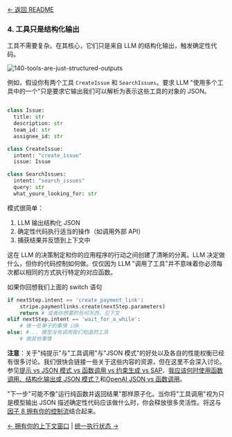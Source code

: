 [← 返回 README](https://github.com/humanlayer/12-factor-agents/blob/main/README.md)

### 4. 工具只是结构化输出

工具不需要复杂。在其核心，它们只是来自 LLM 的结构化输出，触发确定性代码。

![140-tools-are-just-structured-outputs](https://github.com/humanlayer/12-factor-agents/blob/main/img/140-tools-are-just-structured-outputs.png)

例如，假设你有两个工具 `CreateIssue` 和 `SearchIssues`。要求 LLM "使用多个工具中的一个"只是要求它输出我们可以解析为表示这些工具的对象的 JSON。

```python

class Issue:
  title: str
  description: str
  team_id: str
  assignee_id: str

class CreateIssue:
  intent: "create_issue"
  issue: Issue

class SearchIssues:
  intent: "search_issues"
  query: str
  what_youre_looking_for: str
```

模式很简单：
1. LLM 输出结构化 JSON
3. 确定性代码执行适当的操作（如调用外部 API）
4. 捕获结果并反馈到上下文中

这在 LLM 的决策制定和你的应用程序的行动之间创建了清晰的分离。LLM 决定做什么，但你的代码控制如何做。仅仅因为 LLM "调用了工具"并不意味着你必须每次都以相同的方式执行特定的对应函数。

如果你回想我们上面的 switch 语句

```python
if nextStep.intent == 'create_payment_link':
    stripe.paymentlinks.create(nextStep.parameters)
    return # 或者你想要的任何东西，见下文
elif nextStep.intent == 'wait_for_a_while': 
    # 做一些单子的事情 idk
else: #... 模型没有调用我们知道的工具
    # 做其他事情
```

**注意**：关于"纯提示"与"工具调用"与"JSON 模式"的好处以及各自的性能权衡已经有很多讨论。我们很快会链接一些关于这些内容的资源，但在这里不会深入讨论。参见[提示 vs JSON 模式 vs 函数调用 vs 约束生成 vs SAP](https://www.boundaryml.com/blog/schema-aligned-parsing)、[我应该何时使用函数调用、结构化输出或 JSON 模式？](https://www.vellum.ai/blog/when-should-i-use-function-calling-structured-outputs-or-json-mode#:~:text=We%20don%27t%20recommend%20using%20JSON,always%20use%20Structured%20Outputs%20instead)和[OpenAI JSON vs 函数调用](https://docs.llamaindex.ai/en/stable/examples/llm/openai_json_vs_function_calling/)。

"下一步"可能不像"运行纯函数并返回结果"那样原子化。当你将"工具调用"视为只是模型输出 JSON 描述确定性代码应该做什么时，你会释放很多灵活性。将这与[因子 8 拥有你的控制流](https://github.com/humanlayer/12-factor-agents/blob/main/content/factor-08-own-your-control-flow.md)结合起来。

[← 拥有你的上下文窗口](https://github.com/humanlayer/12-factor-agents/blob/main/content/factor-03-own-your-context-window.md) | [统一执行状态 →](https://github.com/humanlayer/12-factor-agents/blob/main/content/factor-05-unify-execution-state.md)
